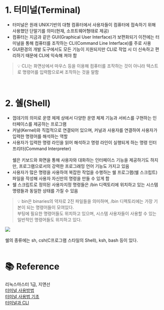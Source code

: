 # 1. 터미널(Terminal)

- 터미널은 원래 UNIX기반의 대형 컴퓨터에서 사용자들이 컴퓨터에 접속하기 위해 사용했던 단말기를 의미(현재, 소프트웨어형태로 제공)
- 컴퓨터는 지금과 같은 GUI(Graphical User Interface)가 보편화되기 이전에는 터미널을 통해 컴퓨터를 조작하는 CLI(Command Line Interface)를 주로 사용
- GUI환경의 개발 도구에서도 모든 기능이 지원되지만 CLI로 작업 시 더 신속하고 편리하기 때문에 CLI에 익숙해 져야 함
>💡 CLI는 화면상에서 마우스 등을 이용해 컴퓨터를 조작하는 것이 아니라 텍스트로 명령어를 입력함으로써 조작하는 것을 말함

<br />

# 2. 쉘(Shell)

- 껍데기의 의미로 운영 체제 상에서 다양한 운영 체제 기능과 서비스를 구현하는 인터페이스를 제공하는 프로그램
- 커널(Kernel)와 직접적으로 연결되어 있으며, 커널과 사용자를 연결하여 사용자가 입력한 명령어를 해석하는 역할
- 사용자가 입력한 명령 라인을 읽어 해석하고 명령 라인이 실행되게 하는 명령 인터프리터(Command Interpreter)
<br /><br />
쉘은 키보드와 화면을 통해 사용자와 대화하는 인터페이스 기능을 제공하기도 하지만, 프로그램으로서의 강력한 프로그래밍 언어 기능도 가지고 있음<br />
- 사용자가 많은 명령을 사용하여 복잡한 작업을 수행하는 쉘 프로그램(쉘 스크립트) 파일을 작성해 사용자 자신만의 명령을 만들 수 있게 함
- 쉘 스크립트로 정의된 사용자지정 명령들은 /bin 디렉토리에 위치하고 있는 시스템 명령들과 동일한 상태를 가질 수 있음
>💡 bin은 binaries의 약자로 2진 파일들을 의미하며, /bin 디렉토리에는 가장 기본이 되는 명령어들이 모여있다.<br />
부팅에 필요한 명령어들도 위치하고 있으며, 시스템 사용자들이 사용할 수 있는 일반적인 명령어들도 위치하고 있다.

![](https://encrypted-tbn0.gstatic.com/images?q=tbn:ANd9GcRsf1TQx0tHaax8JmsCTiCBMEsGNmegsvYv1g&usqp=CAU)<br />
<br/>
쉘의 종류에는 sh, csh(C프로그램 스타일의 Shell), ksh, bash 등이 있다.
<br /><br />

# 📚 Reference
리눅스마스터 1급, 지앤선<br />
[터미널 사용방법](https://nam-ki-bok.github.io/backend/Backend_6/)<br />
[터미널 사용법 기초](https://yeonduing.tistory.com/19)<br />
[터미널과 CLI](https://dinfree.com/lecture/core/101_basic_3.html)
